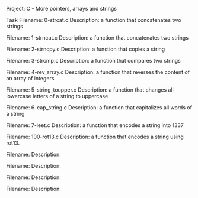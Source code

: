 Project: C - More pointers, arrays and strings

Task
Filename: 0-strcat.c
Description: a function that concatenates two strings

Filename: 1-strncat.c
Description: a function that concatenates two strings

Filename: 2-strncpy.c
Description: a function that copies a string

Filename: 3-strcmp.c
Description:  a function that compares two strings

Filename: 4-rev_array.c
Description: a function that reverses the content of an array of integers

Filename: 5-string_toupper.c
Description: a function that changes all lowercase letters of a string to uppercase

Filename: 6-cap_string.c
Description: a function that capitalizes all words of a string

Filename: 7-leet.c
Description:  a function that encodes a string into 1337

Filename: 100-rot13.c
Description: a function that encodes a string using rot13.

Filename:
Description:

Filename:
Description:

Filename:
Description:

Filename:
Description:
